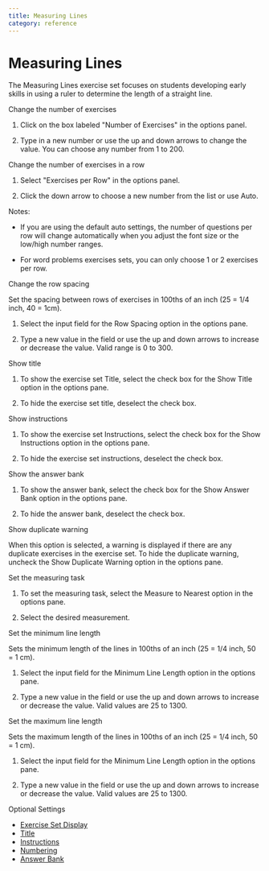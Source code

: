 ```yaml
---
title: Measuring Lines
category: reference
---
```


# Measuring Lines

The Measuring Lines exercise set focuses on students developing early skills in using a ruler to determine the length of a straight line.

Change the number of exercises

1. Click on the box labeled "Number of Exercises" in the options panel.

2. Type in a new number or use the up and down arrows to change the value. You can choose any number from 1 to 200.

Change the number of exercises in a row

1. Select "Exercises per Row" in the options panel.

2. Click the down arrow to choose a new number from the list or use Auto.

Notes:

- If you are using the default auto settings, the number of questions per row will change automatically when you adjust the font size or the low/high number ranges.

- For word problems exercises sets, you can only choose 1 or 2 exercises per row.

Change the row spacing

Set the spacing between rows of exercises in 100ths of an inch (25 = 1/4 inch, 40 = 1cm).

1. Select the input field for the Row Spacing option in the options pane.

2. Type a new value in the field or use the up and down arrows to increase or decrease the value. Valid range is 0 to 300.

Show title

1. To show the exercise set Title, select the check box for the Show Title option in the options pane.

2. To hide the exercise set title, deselect the check box.

Show instructions

1. To show the exercise set Instructions, select the check box for the Show Instructions option in the options pane.

2. To hide the exercise set instructions, deselect the check box.

Show the answer bank

1. To show the answer bank, select the check box for the Show Answer Bank option in the options pane.

2. To hide the answer bank, deselect the check box.

Show duplicate warning

When this option is selected, a warning is displayed if there are any duplicate exercises in the exercise set. To hide the duplicate warning, uncheck the Show Duplicate Warning option in the options pane.

Set the measuring task

1. To set the measuring task, select the Measure to Nearest option in the options pane.

2. Select the desired measurement.

Set the minimum line length

Sets the minimum length of the lines in 100ths of an inch (25 = 1/4 inch, 50 = 1 cm).

1. Select the input field for the Minimum Line Length option in the options pane.

2. Type a new value in the field or use the up and down arrows to increase or decrease the value. Valid values are 25 to 1300.

Set the maximum line length

Sets the maximum length of the lines in 100ths of an inch (25 = 1/4 inch, 50 = 1 cm).

1. Select the input field for the Minimum Line Length option in the options pane.

2. Type a new value in the field or use the up and down arrows to increase or decrease the value. Valid values are 25 to 1300.

Optional Settings

- [Exercise Set Display](../../options/exercise-set-display-options.md)
- [Title](../../options/title-display-options.md)
- [Instructions](../../options/instructions-display-options.md)
- [Numbering](../../options/numbering-display-options.md)
- [Answer Bank](../../options/answer-bank-display-options.md)